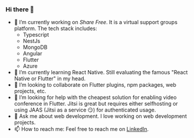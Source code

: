 ### Hi there 👋

- 🔭 I’m currently working on _Share Free_. It is a virtual support groups platform. The tech stack includes:
    - Typescript
    - NestJs
    - MongoDB
    - Angular
    - Flutter
    - Azure
- 🌱 I’m currently learning React Native. Still evaluating the famous "React Native or Flutter" in my head.
- 👯 I’m looking to collaborate on Flutter plugins, npm packages, web projects, etc.
- 🤔 I’m looking for help with the cheapest solution for enabling video conference in Flutter. Jitsi is great but requires either selfhosting or using JAAS (Jitsi as a service 😏) for authenticated usage.
- 💬 Ask me about web development. I love working on web development projects.
- 📫 How to reach me: Feel free to reach me on [LinkedIn](https://www.linkedin.com/in/sharma-vikashkr/).
